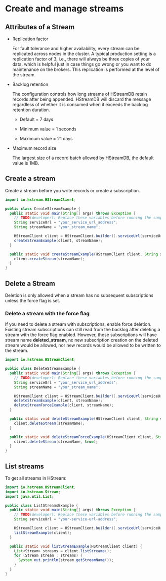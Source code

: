 # Create and manage streams

## Attributes of a Stream

- Replication factor

  For fault tolerance and higher availability, every stream can be replicated
  across nodes in the cluster. A typical production setting is a replication
  factor of 3, i.e., there will always be three copies of your data, which is
  helpful just in case things go wrong or you want to do maintenance on the
  brokers. This replication is performed at the level of the stream.

- Backlog retention

  The configuration controls how long streams of HStreamDB retain records after
  being appended. HStreamDB will discard the message regardless of whether it is
  consumed when it exceeds the backlog retention duration.

  + Default = 7 days

  + Minimum value = 1 seconds

  + Maximum value = 21 days

- Maximum record size

  The largest size of a record batch allowed by HStreamDB, the default value is
  1MB.

## Create a stream

Create a stream before you write records or create a subscription.

```Java
import io.hstream.HStreamClient;

public class CreateStreamExample {
  public static void main(String[] args) throws Exception {
    // TODO(developer): Replace these variables before running the sample.
    String serviceUrl = "your_service_url_address";
    String streamName = "your_stream_name";

    HStreamClient client = HStreamClient.builder().serviceUrl(serviceUrl).build();
    createStreamExample(client, streamName);
  }

  public static void createStreamExample(HStreamClient client, String streamName) {
    client.createStream(streamName);
  }
}
```

## Delete a Stream

Deletion is only allowed when a stream has no subsequent subscriptions unless
the force flag is set.

### Delete a stream with the force flag

If you need to delete a stream with subscriptions, enable force deletion.
Existing stream subscriptions can still read from the backlog after deleting a
stream with the force flag enabled. However, these subscriptions will have
stream name **deleted_stream**, no new subscription creation on the deleted
stream would be allowed, nor new records would be allowed to be written to the
stream.

```Java
import io.hstream.HStreamClient;

public class DeleteStreamExample {
  public static void main(String[] args) throws Exception {
    // TODO(developer): Replace these variables before running the sample.
    String serviceUrl = "your_service_url_address";
    String streamName = "your_stream_name";

    HStreamClient client = HStreamClient.builder().serviceUrl(serviceUrl).build();
    deleteStreamExample(client, streamName);
    deleteStreamForceExample(client, streamName);
  }

  public static void deleteStreamExample(HStreamClient client, String streamName) {
    client.deleteStream(streamName);
  }

  public static void deleteStreamForceExample(HStreamClient client, String streamName) {
    client.deleteStream(streamName, true);
  }
}
```

## List streams

To get all streams in HStream:

```Java
import io.hstream.HStreamClient;
import io.hstream.Stream;
import java.util.List;

public class ListStreamsExample {
  public static void main(String[] args) throws Exception {
    // TODO(developer): Replace these variables before running the sample.
    String serviceUrl = "your-service-url-address";

    HStreamClient client = HStreamClient.builder().serviceUrl(serviceUrl).build();
    listStreamExample(client);
  }

  public static void listStreamExample(HStreamClient client) {
    List<Stream> streams = client.listStreams();
    for (Stream stream : streams) {
      System.out.println(stream.getStreamName());
    }
  }
}
```

